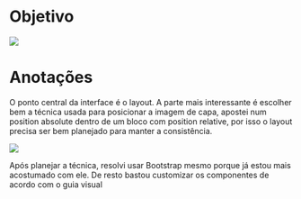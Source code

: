 # Objetivo

![](https://i.imgur.com/eLEtmiZ.png)

# Anotações

O ponto central da interface é o layout. A parte mais interessante é escolher bem a técnica usada para posicionar a imagem de capa, apostei num position absolute dentro de um bloco com position relative, por isso o layout precisa ser bem planejado para manter a consistência.

![](https://i.imgur.com/yW5GuyU.png)

Após planejar a técnica, resolvi usar Bootstrap mesmo porque já estou mais acostumado com ele. De resto bastou customizar os componentes de acordo com o guia visual